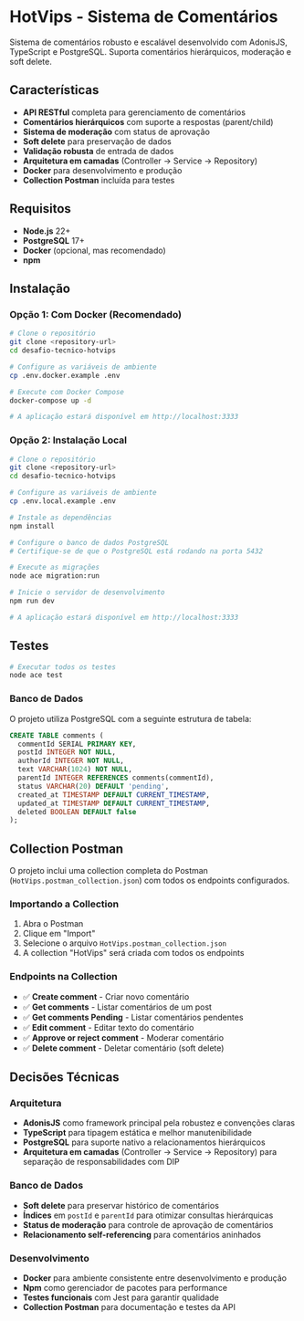 # HotVips - Sistema de Comentários

Sistema de comentários robusto e escalável desenvolvido com AdonisJS, TypeScript e PostgreSQL. Suporta comentários hierárquicos, moderação e soft delete.

## Características

- **API RESTful** completa para gerenciamento de comentários
- **Comentários hierárquicos** com suporte a respostas (parent/child)
- **Sistema de moderação** com status de aprovação
- **Soft delete** para preservação de dados
- **Validação robusta** de entrada de dados
- **Arquitetura em camadas** (Controller → Service → Repository)
- **Docker** para desenvolvimento e produção
- **Collection Postman** incluída para testes

## Requisitos

- **Node.js** 22+
- **PostgreSQL** 17+
- **Docker** (opcional, mas recomendado)
- **npm**

## Instalação

### Opção 1: Com Docker (Recomendado)

```bash
# Clone o repositório
git clone <repository-url>
cd desafio-tecnico-hotvips

# Configure as variáveis de ambiente
cp .env.docker.example .env

# Execute com Docker Compose
docker-compose up -d

# A aplicação estará disponível em http://localhost:3333
```

### Opção 2: Instalação Local

```bash
# Clone o repositório
git clone <repository-url>
cd desafio-tecnico-hotvips

# Configure as variáveis de ambiente
cp .env.local.example .env

# Instale as dependências
npm install

# Configure o banco de dados PostgreSQL
# Certifique-se de que o PostgreSQL está rodando na porta 5432

# Execute as migrações
node ace migration:run

# Inicie o servidor de desenvolvimento
npm run dev

# A aplicação estará disponível em http://localhost:3333
```

## Testes

```bash
# Executar todos os testes
node ace test
```

### Banco de Dados

O projeto utiliza PostgreSQL com a seguinte estrutura de tabela:

```sql
CREATE TABLE comments (
  commentId SERIAL PRIMARY KEY,
  postId INTEGER NOT NULL,
  authorId INTEGER NOT NULL,
  text VARCHAR(1024) NOT NULL,
  parentId INTEGER REFERENCES comments(commentId),
  status VARCHAR(20) DEFAULT 'pending',
  created_at TIMESTAMP DEFAULT CURRENT_TIMESTAMP,
  updated_at TIMESTAMP DEFAULT CURRENT_TIMESTAMP,
  deleted BOOLEAN DEFAULT false
);
```

## Collection Postman

O projeto inclui uma collection completa do Postman (`HotVips.postman_collection.json`) com todos os endpoints configurados.

### Importando a Collection

1. Abra o Postman
2. Clique em "Import"
3. Selecione o arquivo `HotVips.postman_collection.json`
4. A collection "HotVips" será criada com todos os endpoints

### Endpoints na Collection

- ✅ **Create comment** - Criar novo comentário
- ✅ **Get comments** - Listar comentários de um post
- ✅ **Get comments Pending** - Listar comentários pendentes
- ✅ **Edit comment** - Editar texto do comentário
- ✅ **Approve or reject comment** - Moderar comentário
- ✅ **Delete comment** - Deletar comentário (soft delete)

## Decisões Técnicas

### Arquitetura
- **AdonisJS** como framework principal pela robustez e convenções claras
- **TypeScript** para tipagem estática e melhor manutenibilidade
- **PostgreSQL** para suporte nativo a relacionamentos hierárquicos
- **Arquitetura em camadas** (Controller → Service → Repository) para separação de responsabilidades com DIP

### Banco de Dados
- **Soft delete** para preservar histórico de comentários
- **Índices** em `postId` e `parentId` para otimizar consultas hierárquicas
- **Status de moderação** para controle de aprovação de comentários
- **Relacionamento self-referencing** para comentários aninhados

### Desenvolvimento
- **Docker** para ambiente consistente entre desenvolvimento e produção
- **Npm** como gerenciador de pacotes para performance
- **Testes funcionais** com Jest para garantir qualidade
- **Collection Postman** para documentação e testes da API